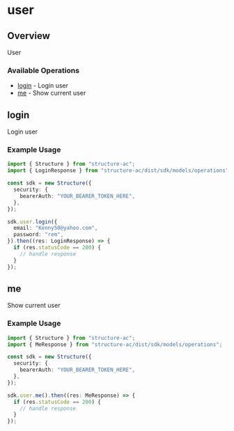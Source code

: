 # user

## Overview

User

### Available Operations

* [login](#login) - Login user
* [me](#me) - Show current user

## login

Login user

### Example Usage

```typescript
import { Structure } from "structure-ac";
import { LoginResponse } from "structure-ac/dist/sdk/models/operations";

const sdk = new Structure({
  security: {
    bearerAuth: "YOUR_BEARER_TOKEN_HERE",
  },
});

sdk.user.login({
  email: "Kenny50@yahoo.com",
  password: "rem",
}).then((res: LoginResponse) => {
  if (res.statusCode == 200) {
    // handle response
  }
});
```

## me

Show current user

### Example Usage

```typescript
import { Structure } from "structure-ac";
import { MeResponse } from "structure-ac/dist/sdk/models/operations";

const sdk = new Structure({
  security: {
    bearerAuth: "YOUR_BEARER_TOKEN_HERE",
  },
});

sdk.user.me().then((res: MeResponse) => {
  if (res.statusCode == 200) {
    // handle response
  }
});
```
